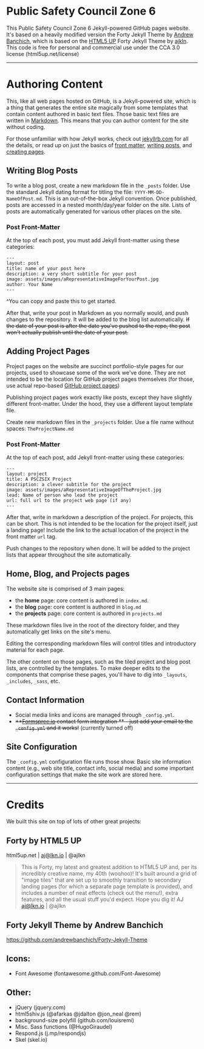 # Public Safety Council Zone 6

This Public Safety Council Zone 6 Jekyll-powered GitHub pages website. It's based on a heavily modified version the Forty Jekyll Theme by <a href="http://andrewbanchi.ch" target="_blank">Andrew Banchich</a>, which is based on the <a href="https://html5up.net" target="_blank">HTML5 UP</a> Forty Jekyll Theme by <a href="https://twitter.com/ajlkn" target="_blank">ajkln</a>. This code is free for personal and commercial use under the CCA 3.0 license (html5up.net/license)

---

# Authoring Content

This, like all web pages hosted on GitHub, is a Jekyll-powered site, which is a thing that generates the entire site magically from  some templates that contain content authored in basic text files. Those basic text files are written in [Markdown](https://daringfireball.net/projects/markdown/). This means that you can author content for the site without coding.

For those unfamiliar with how Jekyll works, check out [jekyllrb.com](https://jekyllrb.com/) for all the details, 
or read up on just the basics of [front matter](https://jekyllrb.com/docs/frontmatter/), [writing posts](https://jekyllrb.com/docs/posts/), 
and [creating pages](https://jekyllrb.com/docs/pages/).

## Writing Blog Posts

To write a blog post, create a new markdown file in the `_posts` folder. Use the standard Jekyll dating format for titling the file: `YYYY-MM-DD-NameOfPost.md`. This is an out-of-the-box Jekyll convention. Once published, posts are accessed in a nested month/day/year folder on the site. Lists of posts are automatically generated for various other places on the site.

### Post Front-Matter

At the top of each post, you must add Jekyll front-matter using these categories: 

```
---
layout: post
title: name of your post here
description: a very short subtitle for your post
image: assets/images/aRepresentativeImageForYourPost.jpg
author: Your Name
---
```
^You can copy and paste this to get started.

After that, write your post in Markdown as you normally would, and push changes to the repository. It will be added to the blog list automatically. ~~If the date of your post is after the date you've pushed to the repo, the post won't actually publish until the date of your post.~~

## Adding Project Pages

Project pages on the website are succinct portfolio-style pages for our projects, used to showcase some of the work we've done. They are not intended to be the location for GitHub project pages themselves (for those, use actual repo-based [GitHub project pages](https://help.github.com/articles/user-organization-and-project-pages/))

Publishing project pages work exactly like posts, except they have slightly different front-matter. Under the hood, they use a different layout template file.

Create new markdown files in the `_projects` folder. Use a file name without spaces: `TheProjectName.md`

### Post Front-Matter

At the top of each post, add Jekyll front-matter using these categories:

```
---
layout: project
title: A PSCZSIX Project
description: a clever subtitle for the project
image: assets/images/aRepresentativeImageOfTheProject.jpg
lead: Name of person who lead the project
url: full url to the project web page (if any)
---
```

After that, write in markdown a description of the project. For projects, this can be short. This is not intended to be the location for the project itself, just a landing page! Include the link to the actual location of the project in the front matter `url` tag.

Push changes to the repository when done. It will be added to the project lists that appear throughout the site automatically.

## Home, Blog, and Projects pages

The website site is comprised of 3 main pages:

* the **home** page: core content is authored in `index.md`.
* the **blog** page: core content is authored in `blog.md`
* the **projects** page: core content is authored in `projects.md`

These markdown files live in the root of the directory folder, and they automatically get links on the site's menu.

Editing the corresponding markdown files will control titles and introductory material for each page. 

The other content on those pages, such as the tiled project and blog post lists, are controlled by the templates. To make deeper edits to the components that comprise these pages, you'll have to dig into `_layouts`, `_includes`, `_sass`, etc.

## Contact Information

* Social media links and icons are managed through `_config.yml`.
* ~~**[Formspree.io](https://formspree.io/) contact form integration ** - just add your email to the `_config.yml` and it works!~~ (currently turned off)

## Site Configuration

The `_config.yml` configuration file runs those show. Basic site information content (e.g., web site title, contact info, social media) and some important configuration settings that make the site work are stored here.

---

# Credits

We built this site on top of lots of other great projects:

## Forty by HTML5 UP
html5up.net | aj@lkn.io | @ajlkn

> This is Forty, my latest and greatest addition to HTML5 UP and, per its incredibly creative name, my 40th (woohoo)! It's built around a grid of "image tiles" that are set up to smoothly transition to secondary landing pages (for which a separate page template is provided), and includes a number of neat effects (check out the menu!), extra features, and all the usual stuff you'd expect. Hope you dig it!
> AJ
> aj@lkn.io | @ajlkn

## Forty Jekyll Theme by Andrew Banchich

https://github.com/andrewbanchich/Forty-Jekyll-Theme

## Icons:
* Font Awesome (fontawesome.github.com/Font-Awesome)

## Other:
* jQuery (jquery.com)
* html5shiv.js (@afarkas @jdalton @jon_neal @rem)
* background-size polyfill (github.com/louisremi)
* Misc. Sass functions (@HugoGiraudel)
* Respond.js (j.mp/respondjs)
* Skel (skel.io)
